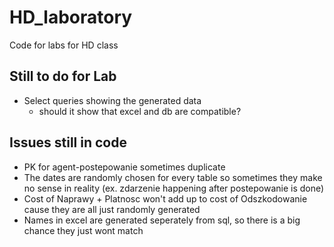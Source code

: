 # HD_laboratory
Code for labs for HD class

## Still to do for Lab
* Select queries showing the generated data
  * should it show that excel and db are compatible? 

## Issues still in code
* PK for agent-postepowanie sometimes duplicate
* The dates are randomly chosen for every table so sometimes they make no sense in reality (ex. zdarzenie happening after postepowanie is done)
* Cost of Naprawy + Platnosc won't add up to cost of Odszkodowanie cause they are all just randomly generated
* Names in excel are generated seperately from sql, so there is a big chance they just wont match
